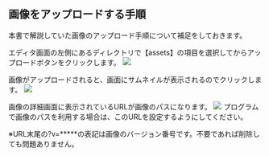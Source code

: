 ## 画像をアップロードする手順

本書で解説していた画像のアップロード手順について補足をしておきます。

エディタ画面の左側にあるディレクトリで【assets】の項目を選択してからアップロードボタンをクリックします。
![](/image/1.jpg)

画像がアップロードされると、画面にサムネイルが表示されるのでクリックします。
![](/image/2.jpg)

画像の詳細画面に表示されているURLが画像のパスになります。
![](/image/3.jpg)
プログラムで画像のパスを利用する場合は、このURLを設定するようにしてください。


※URL末尾の?v=*****の表記は画像のバージョン番号です。不要であれば削除しても問題ありません。
